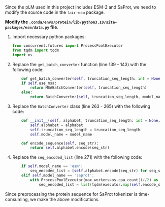 Since the pLM used in this project includes ESM-2 and SaProt, we need to modify the source code in the `fair-esm` package.

**Modify the `.conda/envs/protein/lib/python3.10/site-packages/esm/data.py` file**.
1. Import necessary python packages:
    ```python
    from concurrent.futures import ProcessPoolExecutor
    from tqdm import tqdm
    import os
    ```
2. Replace the `get_batch_converter` function (line 139 - 143) with the following code:
    ```python
        def get_batch_converter(self, truncation_seq_length: int = None, model_name: str = None):
        if self.use_msa:
            return MSABatchConverter(self, truncation_seq_length)
        else:
            return BatchConverter(self, truncation_seq_length, model_name)
    ```
3. Replace the `BatchConverter` class (line 263 - 265) with the following code:
    ```python
        def __init__(self, alphabet, truncation_seq_length: int = None, model_name: str = None):
            self.alphabet = alphabet
            self.truncation_seq_length = truncation_seq_length
            self.model_name = model_name

        def encode_sequence(self, seq_str):
            return self.alphabet.encode(seq_str)
    ```
4. Replace the `seq_encoded_list` (line 271) with the following code:
    ```python
        if self.model_name == 'esm':
            seq_encoded_list = [self.alphabet.encode(seq_str) for seq_str in seq_str_list]
        elif self.model_name == 'saprot':
            with ProcessPoolExecutor(max_workers=os.cpu_count()//2) as executor:
                seq_encoded_list = list(tqdm(executor.map(self.encode_sequence, seq_str_list), total=len(seq_str_list)))
    ```

Since preprocessing the protein sequence for SaProt tokenizer is time-consuming, we make the above modifications.
